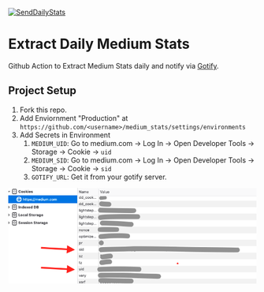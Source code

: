 [![SendDailyStats](https://github.com/zonito/medium_stats/actions/workflows/send_daily_stats.yml/badge.svg?branch=main)](https://github.com/zonito/medium_stats/actions/workflows/send_daily_stats.yml)
# Extract Daily Medium Stats

Github Action to Extract Medium Stats daily and notify via [Gotify](https://github.com/gotify).

## Project Setup

1. Fork this repo.
2. Add Enviornment "Production" at `https://github.com/<username>/medium_stats/settings/environments`
3. Add Secrets in Environment
   1. `MEDIUM_UID`: Go to medium.com -> Log In -> Open Developer Tools -> Storage -> Cookie -> `uid`
   2. `MEDIUM_SID`: Go to medium.com -> Log In -> Open Developer Tools -> Storage -> Cookie -> `sid`
   3. `GOTIFY_URL`: Get it from your gotify server.

![How to get cookie from medium](screenshot/medium_cookie.png)
